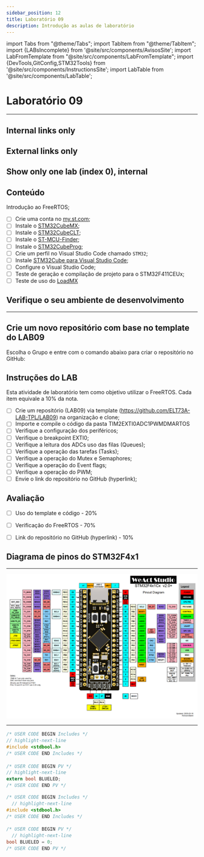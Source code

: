 ```yaml
---
sidebar_position: 12
title: Laboratório 09
description: Introdução as aulas de laboratório
---
```


import Tabs from "@theme/Tabs";
import TabItem from "@theme/TabItem";
import {LABsIncomplete} from '@site/src/components/AvisosSite';
import LabFromTemplate from "@site/src/components/LabFromTemplate";
import {DevTools,GitConfig,STM32Tools} from '@site/src/components/InstructionsSite';
import LabTable from '@site/src/components/LabTable';

# Laboratório 09

<!-- Aviso de que este conteúdo está em construção! -->
<LABsIncomplete />

<!-- Tabela com link para atividade, inicio, fim e descrição do LAB! -->
<div style={{ display: "flex", justifyContent: "center" }}>
  <LabTable index={9} internal={false} />
</div>

---


## Internal links only
<LabTable internal={true} />

## External links only
<LabTable internal={false} />

## Show only one lab (index 0), internal
<LabTable index={0} internal={true} />

<div style={{ display: "flex", justifyContent: "center" }}>
  <LabTable index={9} internal={false} />
</div>



## Conteúdo

Introdução ao FreeRTOS;

- [ ] Crie uma conta no [my.st.com](https://www.st.com/content/st_com/en/user-registration.html);
- [ ] Instale o [STM32CubeMX](https://www.st.com/en/development-tools/stm32cubemx.html#get-software);
- [ ] Instale o [STM32CubeCLT](https://www.st.com/en/development-tools/stm32cubeclt.html#get-software);
- [ ] Instale o [ST-MCU-Finder](https://www.st.com/en/development-tools/st-mcu-finder-pc.html#get-software);
- [ ] Instale o [STM32CubeProg](https://www.st.com/en/development-tools/stm32cubeprog.html#get-software);
- [ ] Crie um perfil no Visual Studio Code chamado `STM32`;
- [ ] Instale [STM32Cube para Visual Studio Code](https://marketplace.visualstudio.com/items?itemName=stmicroelectronics.stm32-vscode-extension);
- [ ] Configure o Visual Studio Code;
- [ ] Teste de geração e compilação de projeto para o STM32F411CEUx;
- [ ] Teste de uso do [LoadMX](/docs/loadmx)

## Verifique o seu ambiente de desenvolvimento

<!-- List of Dev Tools -->
<DevTools />

<!-- Configure o git -->
<GitConfig />

---

<!-- List of STM32Cube Tools -->
<STM32Tools />

## Crie um novo repositório com base no template do LAB09

Escolha o Grupo e entre com o comando abaixo para criar o repositório no GitHub:

<!-- Gera instruções para criar o repositório no GitHub por grupo com base no template do laboratório. -->
<LabFromTemplate labNumber="LAB09" opts="-c" />


## Instruções do LAB

Esta atividade de laboratório tem como objetivo utilizar o FreeRTOS. Cada item equivale a 10% da nota.

- [ ] Crie um repositório (LAB09) via template (https://github.com/ELT73A-LAB-TPL/LAB09) na organização e clone;
- [ ] Importe e compile o código da pasta TIM2EXTI0ADC1PWMDMARTOS
- [ ] Verifique a configuração dos periféricos;
- [ ] Verifique o breakpoint EXTI0;
- [ ] Verifique a leitura dos ADCs uso das filas (Queues);
- [ ] Verifique a operação das tarefas (Tasks);
- [ ] Verifique a operação do Mutex e Semaphores;
- [ ] Verifique a operação do Event flags;
- [ ] Verifique a operação do PWM;
- [ ] Envie o link do repositório no GitHub (hyperlink);

## Avaliação
- [ ] Uso do template e código - 20%
- [ ] Verificação do FreeRTOS - 70%
- [ ] Link do repositório no GitHub (hyperlink) - 10%


## Diagrama de pinos do STM32F4x1

---

![STM32F4x1 microcontroller pinout diagram;](/img/MiniSTM32F4x1/STM32F4x1_PinoutDiagram_RichardBalint.png)

---




```c title="Src/stm32f4xx_it.c"
/* USER CODE BEGIN Includes */
// highlight-next-line
#include <stdbool.h>
/* USER CODE END Includes */

/* USER CODE BEGIN PV */
// highlight-next-line
extern bool BLUELED;
/* USER CODE END PV */
```


```c title="Src/main.c"
/* USER CODE BEGIN Includes */
  // highlight-next-line
#include <stdbool.h>
/* USER CODE END Includes */

/* USER CODE BEGIN PV */
  // highlight-next-line
bool BLUELED = 0;
/* USER CODE END PV */
```
